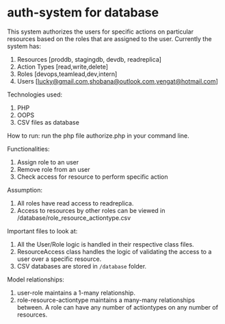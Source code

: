 # auth-system for database

This system authorizes the users for specific actions on particular resources based on the roles that are assigned to the user.
Currently the system has:
1. Resources [proddb, stagingdb, devdb, readreplica]
2. Action Types [read,write,delete]
3. Roles [devops,teamlead,dev,intern]
4. Users [lucky@gmail.com,shobana@outlook.com,vengat@hotmail.com]

Technologies used:
1. PHP
2. OOPS
3. CSV files as database

How to run:
run the php file authorize.php in your command line.

Functionalities:
1. Assign role to an user
2. Remove role from an user
3. Check access for resource to perform specific action

Assumption:
1. All roles have read access to readreplica.
2. Access to resources by other roles can be viewed in /database/role_resource_actiontype.csv

Important files to look at:
1. All the User/Role logic is handled in their respective class files.
2. ResourceAccess class handles the logic of validating the access to a user over a specific resource.
3. CSV databases are stored in `/database` folder.

Model relationships:
1. user-role maintains a 1-many relationship.
2. role-resource-actiontype maintains a many-many relationships between. A role can have any number of actiontypes on any number of resources.